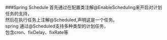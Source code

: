 ###Spring Schedule
首先通过在配置类注解@EnableScheduling来开启对计划任务的支持，  
然后在执行任务上注解@Scheduled,声明这是一个任务。  
spring 通过@Scheduled支持多种类型的计划任务，  
包含cron、fixDelay、fixRate等